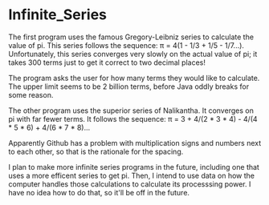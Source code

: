 # Infinite_Series
The first program uses the famous Gregory-Leibniz series to calculate the value of pi. This series follows the sequence: π = 4(1 - 1/3 + 1/5 - 1/7...). Unfortunately, this series converges very slowly on the actual value of pi; it takes 300 terms just to get it correct to two decimal places!

The program asks the user for how many terms they would like to calculate. The upper limit seems to be 2 billion terms, before Java oddly breaks for some reason. 

The other program uses the superior series of Nalikantha. It converges on pi with far fewer terms. It follows the sequence: π = 3 + 4/(2 * 3 * 4) - 4/(4 * 5 * 6) + 4/(6 * 7 * 8)...

Apparently Github has a problem with multiplication signs and numbers next to each other, so that is the rationale for the spacing.

I plan to make more infinite series programs in the future, including one that uses a more efficent series to get pi. Then, I intend to use data on how the computer handles those calculations to calculate its processsing power. I have no idea how to do that, so it'll be off in the future.
